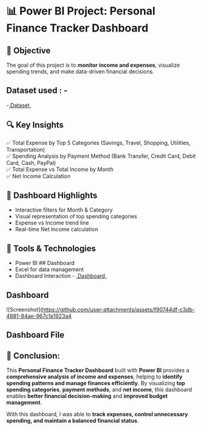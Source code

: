 # 📊 Power BI Project: Personal Finance Tracker Dashboard  
## 🎯 Objective  
The goal of this project is to **monitor income and expenses**, visualize spending trends, and make data-driven financial decisions.  
## Dataset used : -
-<a href="https://github.com/Maithu-2001/Power-Bi---Personal-Finance-Dashboard/blob/main/Personal%20Finance%20Tracker%20Dahboard%20Data.xlsx">,Dataset,</a>
## 🔍 Key Insights  
✅ Total Expense by Top 5 Categories (Savings, Travel, Shopping, Utilities, Transportation)  
✅ Spending Analysis by Payment Method (Bank Transfer, Credit Card, Debit Card, Cash, PayPal)  
✅ Total Expense vs Total Income by Month  
✅ Net Income Calculation  
## 📌 Dashboard Highlights  
- Interactive filters for Month & Category  
- Visual representation of top spending categories  
- Expense vs Income trend line  
- Real-time Net Income calculation  
## 🔧 Tools & Technologies  
- Power BI  ## Dashboard
- Excel for data management
- Dashboard Interaction - <a href="(https://github.com/Maithu-2001/Power-Bi---Personal-Finance-Dashboard/tree/main)">,Dashboard,<a/>
## Dashboard
![Screenshot](https://github.com/user-attachments/assets/f90744df-c3db-4881-84ae-967c1e1923a4
## Dashboard File

## 🔎 Conclusion:

This **Personal Finance Tracker Dashboard** built with **Power BI** provides a **comprehensive analysis of income and expenses**, helping to **identify spending patterns and manage finances efficiently**. By visualizing **top spending categories**, **payment methods**, and **net income**, this dashboard enables **better financial decision-making** and **improved budget management**.  

With this dashboard, I was able to **track expenses, control unnecessary spending, and maintain a balanced financial status**.
